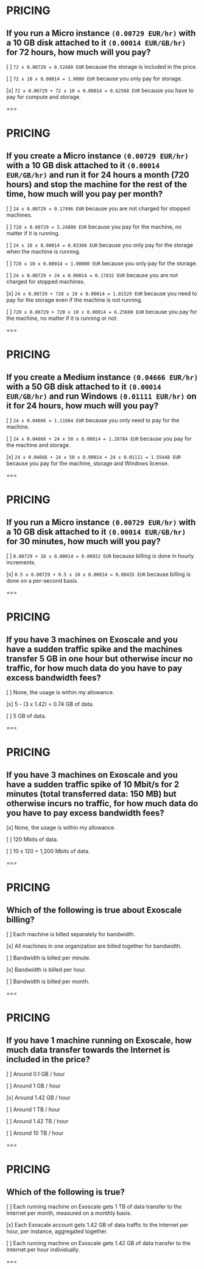 # PRICING

## If you run a Micro instance `(0.00729 EUR/hr)` with a 10 GB disk attached to it `(0.00014 EUR/GB/hr)` for 72 hours, how much will you pay?

[ ] `72 x 0.00729 = 0.52488 EUR` because the storage is included in the price.

[ ] `72 x 10 x 0.00014 = 1.0080 EUR` because you only pay for storage.

[x] `72 x 0.00729 + 72 x 10 x 0.00014 = 0.62568 EUR` because you have to pay for compute and storage.

===

# PRICING

## If you create a Micro instance `(0.00729 EUR/hr)` with a 10 GB disk attached to it `(0.00014 EUR/GB/hr)` and run it for 24 hours a month (720 hours) and stop the machine for the rest of the time, how much will you pay per month?

[ ] `24 x 0.00729 = 0.17496 EUR` because you are not charged for stopped machines.

[ ] `720 x 0.00729 = 5.24880 EUR` because you pay for the machine, no matter if it is running.

[ ] `24 x 10 x 0.00014 = 0.03360 EUR` because you only pay for the storage when the machine is running.

[ ] `720 x 10 x 0.00014 = 1.00800 EUR` because you only pay for the storage.

[ ] `24 x 0.00729 + 24 x 0.00014 = 0.17832 EUR` because you are not charged for stopped machines.

[x] `24 x 0.00729 + 720 x 10 x 0.00014 = 1.01529 EUR` because you need to pay for the storage even if the machine is not running.

[ ] `720 x 0.00729 + 720 x 10 x 0.00014 = 6.25680 EUR` because you pay for the machine, no matter if it is running or not.

===

# PRICING

## If you create a Medium instance `(0.04666 EUR/hr)` with a 50 GB disk attached to it `(0.00014 EUR/GB/hr)` and run Windows `(0.01111 EUR/hr)` on it for 24 hours, how much will you pay?

[ ] `24 x 0.04666 = 1.11984 EUR` because you only need to pay for the machine.

[ ] `24 x 0.04666 + 24 x 50 x 0.00014 = 1.28784 EUR` because you pay for the machine and storage.

[x] `24 x 0.04666 + 24 x 50 x 0.00014 + 24 x 0.01111 = 1.55448 EUR` because you pay for the machine, storage and Windows license.

===

# PRICING

## If you run a Micro instance `(0.00729 EUR/hr)` with a 10 GB disk attached to it `(0.00014 EUR/GB/hr)` for 30 minutes, how much will you pay?

[ ] `0.00729 + 10 x 0.00014 = 0.00932 EUR` because billing is done in hourly increments.

[x] `0.5 x 0.00729 + 0.5 x 10 x 0.00014 = 0.00435 EUR` because billing is done on a per-second basis.

===

# PRICING

## If you have 3 machines on Exoscale and you have a sudden traffic spike and the machines transfer 5 GB in one hour but otherwise incur no traffic, for how much data do you have to pay excess bandwidth fees?

[ ] None, the usage is within my allowance.

[x] 5 - (3 x 1.42) = 0.74 GB of data.

[ ] 5 GB of data.

===

# PRICING

## If you have 3 machines on Exoscale and you have a sudden traffic spike of 10 Mbit/s for 2 minutes (total transferred data: 150 MB) but otherwise incurs no traffic, for how much data do you have to pay excess bandwidth fees?

[x] None, the usage is within my allowance.

[ ] 120 Mbits of data.

[ ] 10 x 120 = 1,200 Mbits of data.

===

# PRICING

## Which of the following is true about Exoscale billing?

[ ] Each machine is billed separately for bandwidth.

[x] All machines in one organization are billed together for bandwidth.

[ ] Bandwidth is billed per minute.

[x] Bandwidth is billed per hour.

[ ] Bandwidth is billed per month.

===

# PRICING

## If you have 1 machine running on Exoscale, how much data transfer towards the Internet is included in the price?

[ ] Around 0.1 GB / hour

[ ] Around 1 GB / hour

[x] Around 1.42 GB / hour

[ ] Around 1 TB / hour

[ ] Around 1.42 TB / hour

[ ] Around 10 TB / hour

===

# PRICING

## Which of the following is true?

[ ] Each running machine on Exoscale gets 1 TB of data transfer to the Internet per month, measured on a monthly basis.

[x] Each Exoscale account gets 1.42 GB of data traffic to the Internet per hour, per instance, aggregated together.

[ ] Each running machine on Exoscale gets 1.42 GB of data transfer to the Internet per hour individually.

===

